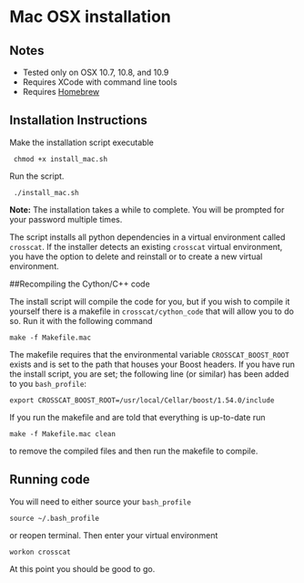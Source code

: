 # Mac OSX installation

## Notes

- Tested only on OSX 10.7, 10.8, and 10.9
- Requires XCode with command line tools
- Requires [Homebrew](http://brew.sh/)

## Installation Instructions

Make the installation script executable

     chmod +x install_mac.sh

Run the script.

     ./install_mac.sh

 **Note:** The installation takes a while to complete. You will be prompted for your password multiple times.
 
The script installs all python dependencies in a virtual environment called `crosscat`. If the installer detects an existing `crosscat` virtual environment, you have the option to delete and reinstall or to create a new virtual environment. 

##Recompiling the Cython/C++ code

The install script will compile the code for you, but if you wish to compile it yourself there is a makefile in `crosscat/cython_code` that will allow you to do so. Run it with the following command

	make -f Makefile.mac

The makefile requires that the environmental variable `CROSSCAT_BOOST_ROOT` exists and is set to the path that houses your Boost headers. If you have run the install script, you are set; the following line (or similar) has been added to you `bash_profile`:

	export CROSSCAT_BOOST_ROOT=/usr/local/Cellar/boost/1.54.0/include

If you run the makefile and are told that everything is up-to-date run

	make -f Makefile.mac clean

to remove the compiled files and then run the makefile to compile.

## Running code

You will need to either source your `bash_profile`

	source ~/.bash_profile	

or reopen terminal. Then enter your virtual environment

	workon crosscat

At this point you should be good to go.